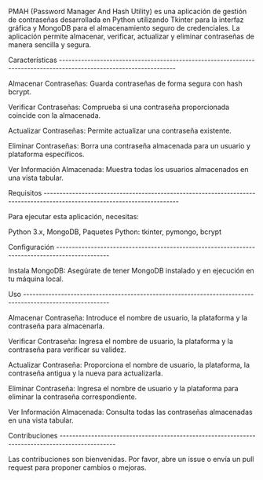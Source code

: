 PMAH (Password Manager And Hash Utility) es una aplicación de gestión de contraseñas desarrollada en Python utilizando Tkinter para la interfaz gráfica y 
MongoDB para el almacenamiento seguro de credenciales. La aplicación permite almacenar, verificar, actualizar y eliminar contraseñas de manera sencilla y segura.

Características -------------------------------------------------------------------------------------------------------------------

Almacenar Contraseñas: Guarda contraseñas de forma segura con hash bcrypt.

Verificar Contraseñas: Comprueba si una contraseña proporcionada coincide con la almacenada.

Actualizar Contraseñas: Permite actualizar una contraseña existente.

Eliminar Contraseñas: Borra una contraseña almacenada para un usuario y plataforma específicos.

Ver Información Almacenada: Muestra todas los usuarios almacenados en una vista tabular.

Requisitos -------------------------------------------------------------------------------------------------------------------------

Para ejecutar esta aplicación, necesitas:

Python 3.x,
MongoDB,
Paquetes Python: tkinter, pymongo, bcrypt

Configuración -----------------------------------------------------------------------------------------------

Instala MongoDB: Asegúrate de tener MongoDB instalado y en ejecución en tu máquina local.

Uso ---------------------------------------------------------------------------------------------------------

Almacenar Contraseña: Introduce el nombre de usuario, la plataforma y la contraseña para almacenarla.

Verificar Contraseña: Ingresa el nombre de usuario, la plataforma y la contraseña para verificar su validez.

Actualizar Contraseña: Proporciona el nombre de usuario, la plataforma, la contraseña antigua y la nueva para actualizarla.

Eliminar Contraseña: Ingresa el nombre de usuario y la plataforma para eliminar la contraseña correspondiente.

Ver Información Almacenada: Consulta todas las contraseñas almacenadas en una vista tabular.

Contribuciones ------------------------------------------------------------------------------------------------

Las contribuciones son bienvenidas. Por favor, abre un issue o envía un pull request para proponer cambios o mejoras.



